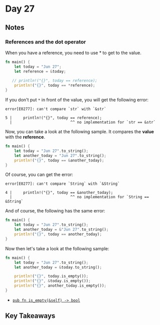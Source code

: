 # Day 27

## Notes

### References and the dot operator

When you have a reference, you need to use * to get to the value.

```rust
fn main() {
    let today = "Jun 27";
    let reference = &today;
 
   // println!("{}", today == reference);
    println!("{}", today == *reference);
}
```

If you don't put `*` in front of the value, you will get the following error:

```text
error[E0277]: can't compare `str` with `&str`

5 |     println!("{}", today == reference);
  |                          ^^ no implementation for `str == &str`
```

Now, you can take a look at the following sample. It compares the **value** with the **reference**.

```rust
fn main() {
    let today = "Jun 27".to_string();
    let another_today = "Jun 27".to_string();
    println!("{}", today == &another_today);
}
```

Of course, you can get the error:

```text
error[E0277]: can't compare `String` with `&String`

4 |     println!("{}", today == &another_today);
  |                          ^^ no implementation for `String == &String`
```

And of course, the following has the same error:

```rust
fn main() {
    let today = "Jun 27".to_string();
    let another_today = &"Jun 27".to_string();
    println!("{}", today == another_today);
}
```

Now then let's take a look at the following sample:

```rust
fn main() {
    let today = "Jun 27".to_string();
    let another_today = &today.to_string();

    println!("{}", today.is_empty());
    println!("{}", &today.is_empty());
    println!("{}", another_today.is_empty());
}
```

- [`pub fn is_empty(&self) -> bool`](https://doc.rust-lang.org/std/string/struct.String.html#method.is_empty)

## Key Takeaways
